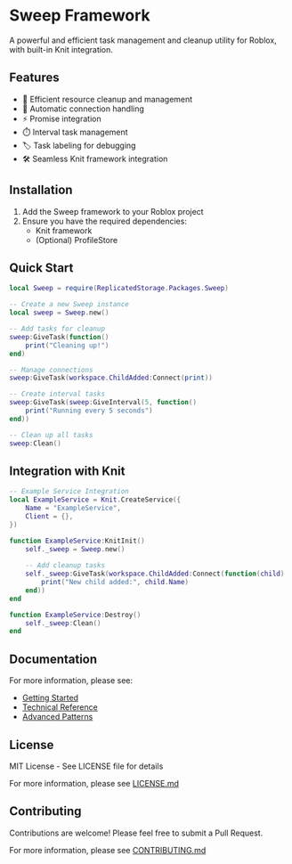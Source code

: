 # Sweep Framework

A powerful and efficient task management and cleanup utility for Roblox, with built-in Knit integration.

## Features

- 🧹 Efficient resource cleanup and management
- 🔄 Automatic connection handling
- ⚡ Promise integration
- ⏱️ Interval task management
- 🏷️ Task labeling for debugging
- 🛠️ Seamless Knit framework integration

## Installation

1. Add the Sweep framework to your Roblox project
2. Ensure you have the required dependencies:
   - Knit framework
   - (Optional) ProfileStore

## Quick Start
```lua
local Sweep = require(ReplicatedStorage.Packages.Sweep)

-- Create a new Sweep instance
local sweep = Sweep.new()

-- Add tasks for cleanup
sweep:GiveTask(function()
    print("Cleaning up!")
end)

-- Manage connections
sweep:GiveTask(workspace.ChildAdded:Connect(print))

-- Create interval tasks
sweep:GiveTask(sweep:GiveInterval(5, function()
    print("Running every 5 seconds")
end))

-- Clean up all tasks
sweep:Clean()
```

## Integration with Knit

```lua
-- Example Service Integration
local ExampleService = Knit.CreateService({
    Name = "ExampleService",
    Client = {},
})

function ExampleService:KnitInit()
    self._sweep = Sweep.new()
    
    -- Add cleanup tasks
    self._sweep:GiveTask(workspace.ChildAdded:Connect(function(child)
        print("New child added:", child.Name)
    end))
end

function ExampleService:Destroy()
    self._sweep:Clean()
end
```

## Documentation

For more information, please see:
- [Getting Started](docs/getting-started.md)
- [Technical Reference](docs/technical-reference.md)
- [Advanced Patterns](docs/advanced-patterns.md)

## License

MIT License - See LICENSE file for details

For more information, please see [LICENSE.md](LICENSE.md)

## Contributing

Contributions are welcome! Please feel free to submit a Pull Request. 

For more information, please see [CONTRIBUTING.md](CONTRIBUTING.md)
